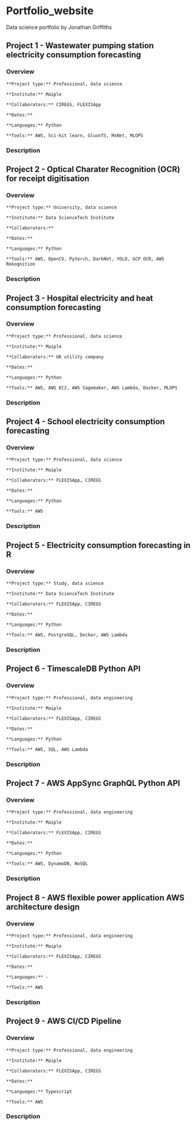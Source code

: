 # Portfolio_website
Data science portfolio by Jonathan Griffiths 


## Project 1 - Wastewater pumping station electricity consumption forecasting

  ### Overview

    **Project type:** Professional, data science

    **Institute:** Maiple

    **Collaborators:** CIREGS, FLEXISApp

    **Dates:** 

    **Languages:** Python

    **Tools:** AWS, Sci-kit learn, GluonTS, MxNet, MLOPS

  ### Description


## Project 2 - Optical Charater Recognition (OCR) for receipt digitisation 

  ### Overview
  
    **Project type:** University, data science

    **Institute:** Data ScienceTech Institute

    **Collaborators:** 

    **Dates:** 

    **Languages:** Python

    **Tools:** AWS, OpenCV, Pytorch, DarkNet, YOLO, GCP OCR, AWS Rekognition
    
  ### Description


## Project 3 - Hospital electricity and heat consumption forecasting 

  ### Overview
    **Project type:** Professional, data science

    **Institute:** Maiple

    **Collaborators:** UK utility company

    **Dates:** 

    **Languages:** Python

    **Tools:** AWS, AWS EC2, AWS Sagemaker, AWS Lambda, Docker, MLOPS
    
  ### Description


## Project 4 - School electricity consumption forecasting 

  ### Overview

    **Project type:** Professional, data science

    **Institute:** Maiple

    **Collaborators:** FLEXISApp, CIREGS

    **Dates:** 

    **Languages:** Python

    **Tools:** AWS 
    
  ### Description


## Project 5 - Electricity consumption forecasting in R 

### Overview

    **Project type:** Study, data science

    **Institute:** Data ScienceTech Institute

    **Collaborators:** FLEXISApp, CIREGS

    **Dates:** 

    **Languages:** Python

    **Tools:** AWS, PostgreSQL, Docker, AWS Lambda
    
### Description


## Project 6 - TimescaleDB Python API 

  ### Overview

    **Project type:** Professional, data engineering

    **Institute:** Maiple

    **Collaborators:** FLEXISApp, CIREGS

    **Dates:** 

    **Languages:** Python

    **Tools:** AWS, SQL, AWS Lambda
    
  ### Description


## Project 7 - AWS AppSync GraphQL Python API 

### Overview

    **Project type:** Professional, data engineering

    **Institute:** Maiple

    **Collaborators:** FLEXISApp, CIREGS

    **Dates:** 

    **Languages:** Python

    **Tools:** AWS, DynamoDB, NoSQL
    
### Description


## Project 8 - AWS flexible power application AWS architecture design

  ### Overview

    **Project type:** Professional, data engineering

    **Institute:** Maiple

    **Collaborators:** FLEXISApp, CIREGS

    **Dates:** 

    **Languages:** -

    **Tools:** AWS
    
  ### Description


## Project 9 - AWS CI/CD Pipeline

  ### Overview

    **Project type:** Professional, data engineering

    **Institute:** Maiple

    **Collaborators:** FLEXISApp, CIREGS

    **Dates:** 

    **Languages:** Typescript

    **Tools:** AWS
  
  ### Description


